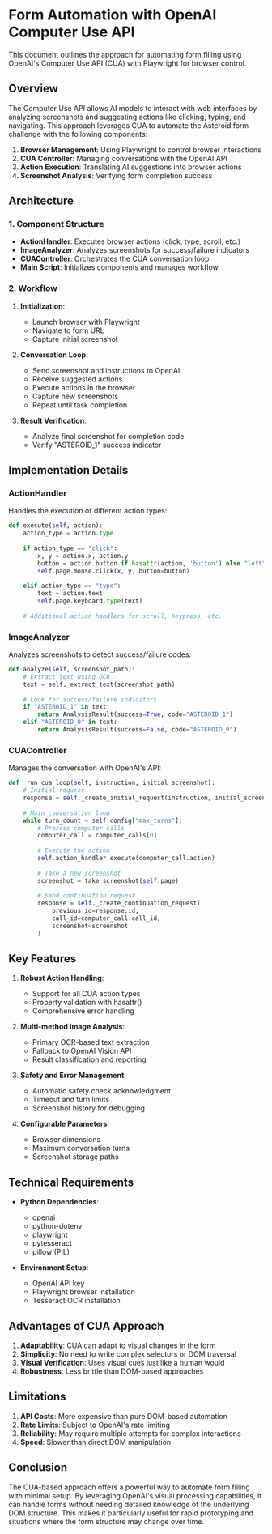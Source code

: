 # Form Automation with OpenAI Computer Use API

This document outlines the approach for automating form filling using OpenAI's Computer Use API (CUA) with Playwright for browser control.

## Overview

The Computer Use API allows AI models to interact with web interfaces by analyzing screenshots and suggesting actions like clicking, typing, and navigating. This approach leverages CUA to automate the Asteroid form challenge with the following components:

1. **Browser Management**: Using Playwright to control browser interactions
2. **CUA Controller**: Managing conversations with the OpenAI API
3. **Action Execution**: Translating AI suggestions into browser actions
4. **Screenshot Analysis**: Verifying form completion success

## Architecture

### 1. Component Structure

- **ActionHandler**: Executes browser actions (click, type, scroll, etc.)
- **ImageAnalyzer**: Analyzes screenshots for success/failure indicators
- **CUAController**: Orchestrates the CUA conversation loop
- **Main Script**: Initializes components and manages workflow

### 2. Workflow

1. **Initialization**:
   - Launch browser with Playwright
   - Navigate to form URL
   - Capture initial screenshot

2. **Conversation Loop**:
   - Send screenshot and instructions to OpenAI
   - Receive suggested actions
   - Execute actions in the browser
   - Capture new screenshots
   - Repeat until task completion

3. **Result Verification**:
   - Analyze final screenshot for completion code
   - Verify "ASTEROID_1" success indicator

## Implementation Details

### ActionHandler

Handles the execution of different action types:

```python
def execute(self, action):
    action_type = action.type
    
    if action_type == "click":
        x, y = action.x, action.y
        button = action.button if hasattr(action, 'button') else "left"
        self.page.mouse.click(x, y, button=button)
    
    elif action_type == "type":
        text = action.text
        self.page.keyboard.type(text)
    
    # Additional action handlers for scroll, keypress, etc.
```

### ImageAnalyzer

Analyzes screenshots to detect success/failure codes:

```python
def analyze(self, screenshot_path):
    # Extract text using OCR
    text = self._extract_text(screenshot_path)
    
    # Look for success/failure indicators
    if "ASTEROID_1" in text:
        return AnalysisResult(success=True, code="ASTEROID_1")
    elif "ASTEROID_0" in text:
        return AnalysisResult(success=False, code="ASTEROID_0")
```

### CUAController

Manages the conversation with OpenAI's API:

```python
def _run_cua_loop(self, instruction, initial_screenshot):
    # Initial request
    response = self._create_initial_request(instruction, initial_screenshot)
    
    # Main conversation loop
    while turn_count < self.config["max_turns"]:
        # Process computer calls
        computer_call = computer_calls[0]
        
        # Execute the action
        self.action_handler.execute(computer_call.action)
        
        # Take a new screenshot
        screenshot = take_screenshot(self.page)
        
        # Send continuation request
        response = self._create_continuation_request(
            previous_id=response.id,
            call_id=computer_call.call_id,
            screenshot=screenshot
        )
```

## Key Features

1. **Robust Action Handling**:
   - Support for all CUA action types
   - Property validation with hasattr()
   - Comprehensive error handling

2. **Multi-method Image Analysis**:
   - Primary OCR-based text extraction
   - Fallback to OpenAI Vision API
   - Result classification and reporting

3. **Safety and Error Management**:
   - Automatic safety check acknowledgment
   - Timeout and turn limits
   - Screenshot history for debugging

4. **Configurable Parameters**:
   - Browser dimensions
   - Maximum conversation turns
   - Screenshot storage paths

## Technical Requirements

- **Python Dependencies**:
  - openai
  - python-dotenv
  - playwright
  - pytesseract
  - pillow (PIL)

- **Environment Setup**:
  - OpenAI API key
  - Playwright browser installation
  - Tesseract OCR installation

## Advantages of CUA Approach

1. **Adaptability**: CUA can adapt to visual changes in the form
2. **Simplicity**: No need to write complex selectors or DOM traversal
3. **Visual Verification**: Uses visual cues just like a human would
4. **Robustness**: Less brittle than DOM-based approaches

## Limitations

1. **API Costs**: More expensive than pure DOM-based automation
2. **Rate Limits**: Subject to OpenAI's rate limiting
3. **Reliability**: May require multiple attempts for complex interactions
4. **Speed**: Slower than direct DOM manipulation

## Conclusion

The CUA-based approach offers a powerful way to automate form filling with minimal setup. By leveraging OpenAI's visual processing capabilities, it can handle forms without needing detailed knowledge of the underlying DOM structure. This makes it particularly useful for rapid prototyping and situations where the form structure may change over time.